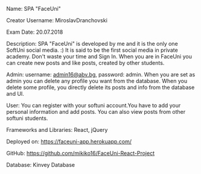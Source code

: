 
Name: SPA "FaceUni"

Creator Username: MiroslavDranchovski

Exam Date: 20.07.2018

Description: SPA "FaceUni" is developed by me and it is the only one SoftUni social media. :)
It is said to be the first social media in private academy. Don't waste your time and Sign In.
When you are in FaceUni you can create new posts and like posts, created by other students.

Admin: username: admin16@abv.bg, password: admin. 
When you are set as admin you can delete any profile you want from the database.
When you delete some profile, you directly delete its posts and info from the database and UI.
 
User: You can register with your softuni account.You have to add your personal information and add posts.
You can also view posts from other softuni students.
 
Frameworks and Libraries: React, jQuery

Deployed on: https://faceuni-app.herokuapp.com/

GitHub: https://github.com/mikiko16/FaceUni-React-Project
 
Database: Kinvey Database
 
 